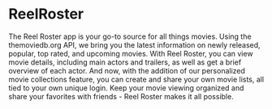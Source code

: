 # ReelRoster
The Reel Roster app is your go-to source for all things movies. Using the themoviedb.org API, we bring you the latest information on newly released, popular, top rated, and upcoming movies. With Reel Roster, you can view movie details, including main actors and trailers, as well as get a brief overview of each actor. And now, with the addition of our personalized movie collections feature, you can create and share your own movie lists, all tied to your own unique login. Keep your movie viewing organized and share your favorites with friends - Reel Roster makes it all possible.

